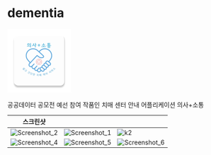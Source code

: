 # dementia

![icon](https://github.com/hirundos/dementia/blob/master/app/src/main/res/mipmap-xxhdpi/ic_launcher.png)

공공데이터 공모전 예선 참여 작품인 치매 센터 안내 어플리케이션
의사+소통

|스크린샷|||
|-------|-----|---|
|![Screenshot_2](https://user-images.githubusercontent.com/64885411/103473306-70772d80-4dda-11eb-97b6-3dfd3ac9ff7f.png)|![Screenshot_1](https://user-images.githubusercontent.com/64885411/103473299-61907b00-4dda-11eb-8cef-6b13ba85c2f7.png)|![k2](https://user-images.githubusercontent.com/64885411/111016133-7ea38480-83ef-11eb-9f1d-9d9639567ce4.jpg)
|![Screenshot_4](https://user-images.githubusercontent.com/64885411/103473375-1f1b6e00-4ddb-11eb-9822-fa2f1a5a44be.png)|![Screenshot_5](https://user-images.githubusercontent.com/64885411/103473377-2773a900-4ddb-11eb-9847-81c207d23b12.png)|![Screenshot_6](https://user-images.githubusercontent.com/64885411/103473378-293d6c80-4ddb-11eb-89b2-00ee7a7ccdbd.png)
